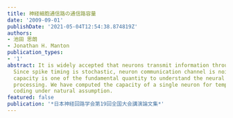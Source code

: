 ```yaml
---
title: 神経細胞通信路の通信路容量
date: '2009-09-01'
publishDate: '2021-05-04T12:54:38.874819Z'
authors:
- 池田 思朗
- Jonathan H. Manton
publication_types:
- '1'
abstract: It is widely accepted that neurons transmit information through spikes.
  Since spike timing is stochastic, neuron communication channel is noisy. And the
  capacity is one of the fundamental quantity to understand the neural information
  processing. We have computed the capacity of a single neuron for temporal and rate
  coding under natural assumption.
featured: false
publication: '*日本神経回路学会第19回全国大会講演論文集*'
---
```


